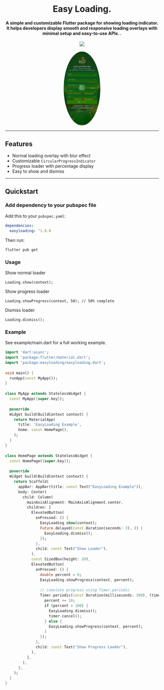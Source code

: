 <h1 align="center">Easy Loading.</h1>
<h4 align="center">A simple and customizable Flutter package for showing loading indicator. It helps developers display smooth and responsive loading overlays with minimal setup and easy-to-use APIs.
.</h4>

<p align="center">
  <a href="https://pub.dartlang.org/packages/easyloading"><img src="https://img.shields.io/pub/v/easyloading.svg"></a>
</p>

<p align="center">
  <img src="https://github.com/programmerhasan/easyloading/raw/master/screenshots/02.png" alt="Payment dialog for Flutter" width="120" style="border-radius: 50%;" />
</p>


---

## Features
- Normal loading overlay with blur effect
- Customizable `CircularProgressIndicator`
- Progress loader with percentage display
- Easy to show and dismiss

---

## Quickstart

### Add dependency to your pubspec file

Add this to your `pubspec.yaml`:

```yaml
dependencies:
  easyloading: ^1.0.0
```
Then run:
```
flutter pub get
```

### Usage

Show normal loader
```agsl
Loading.show(context);
```
Show progress loader
```agsl
Loading.showProgress(context, 50); // 50% complete
```
Dismiss loader
```agsl
Loading.dismiss();
```

### Example

See example/main.dart for a full working example.

```dart
import 'dart:async';
import 'package:flutter/material.dart';
import 'package:easyloading/easyloading.dart';

void main() {
  runApp(const MyApp());
}

class MyApp extends StatelessWidget {
  const MyApp({super.key});

  @override
  Widget build(BuildContext context) {
    return MaterialApp(
      title: 'EasyLoading Example',
      home: const HomePage(),
    );
  }
}

class HomePage extends StatelessWidget {
  const HomePage({super.key});

  @override
  Widget build(BuildContext context) {
    return Scaffold(
      appBar: AppBar(title: const Text("EasyLoading Example")),
      body: Center(
        child: Column(
          mainAxisAlignment: MainAxisAlignment.center,
          children: [
            ElevatedButton(
              onPressed: () {
                EasyLoading.show(context);
                Future.delayed(const Duration(seconds: 3), () {
                  EasyLoading.dismiss();
                });
              },
              child: const Text("Show Loader"),
            ),
            const SizedBox(height: 20),
            ElevatedButton(
              onPressed: () {
                double percent = 0;
                EasyLoading.showProgress(context, percent);

                // simulate progress using Timer.periodic
                Timer.periodic(const Duration(milliseconds: 300), (timer) {
                  percent += 10;
                  if (percent > 100) {
                    EasyLoading.dismiss();
                    timer.cancel();
                  } else {
                    EasyLoading.showProgress(context, percent);
                  }
                });
              },
              child: const Text("Show Progress Loader"),
            ),
          ],
        ),
      ),
    );
  }
}
```

